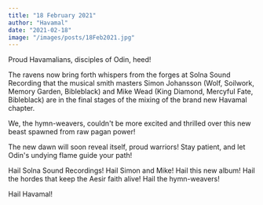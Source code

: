 ```yaml
---
title: "18 February 2021"
author: "Havamal"
date: "2021-02-18"
image: "/images/posts/18Feb2021.jpg"
---
```


Proud Havamalians, disciples of Odin, heed!

The ravens now bring forth whispers from the forges at Solna Sound Recording that the musical smith masters Simon Johansson (Wolf, Soilwork, Memory Garden, Bibleblack) and Mike Wead (King Diamond, Mercyful Fate, Bibleblack) are in the final stages of the mixing of the brand new Havamal chapter.

We, the hymn-weavers, couldn't be more excited and thrilled over this new beast spawned from raw pagan power!

The new dawn will soon reveal itself, proud warriors! Stay patient, and let Odin's undying flame guide your path!

Hail Solna Sound Recordings! Hail Simon and Mike! Hail this new album! Hail the hordes that keep the Aesir faith alive! Hail the hymn-weavers!

Hail Havamal!